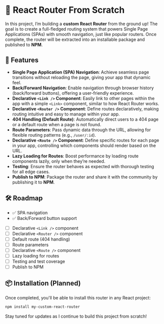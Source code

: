 # 🚀 React Router From Scratch

In this project, I’m building a **custom React Router** from the ground up! The goal is to create a full-fledged routing system that powers Single Page Applications (SPAs) with smooth navigation, just like popular routers. Once complete, the router will be extracted into an installable package and published to **NPM**.

## 🌟 Features

- **Single Page Application (SPA) Navigation**: Achieve seamless page transitions without reloading the page, giving your app that dynamic feel.
- **Back/Forward Navigation**: Enable navigation through browser history (back/forward buttons), offering a user-friendly experience.
- **Declarative `<Link />` Component**: Easily link to other pages within the app with a simple `<Link>` component, similar to how React Router works.
- **Declarative `<Router />` Component**: Define routes declaratively, making routing intuitive and easy to manage within your app.
- **404 Handling (Default Route)**: Automatically direct users to a 404 page or a default route when a page is not found.
- **Route Parameters**: Pass dynamic data through the URL, allowing for flexible routing patterns (e.g., `/user/:id`).
- **Declarative `<Route />` Component**: Define specific routes for each page in your app, controlling which components should render based on the URL.
- **Lazy Loading for Routes**: Boost performance by loading route components lazily, only when they’re needed.
- **Testing**: Ensure the router behaves as expected with thorough testing for all edge cases.
- **Publish to NPM**: Package the router and share it with the community by publishing it to **NPM**.

## 🛠️ Roadmap

- :white_check_mark: SPA navigation
- :white_check_mark: Back/Forward button support
- [ ] Declarative `<Link />` component
- [ ] Declarative `<Router />` component
- [ ] Default route (404 handling)
- [ ] Route parameters
- [ ] Declarative `<Route />` component
- [ ] Lazy loading for routes
- [ ] Testing and test coverage
- [ ] Publish to NPM

## 📦 Installation (Planned)

Once completed, you'll be able to install this router in any React project:
```bash
npm install my-custom-react-router
```

Stay tuned for updates as I continue to build this project from scratch!
